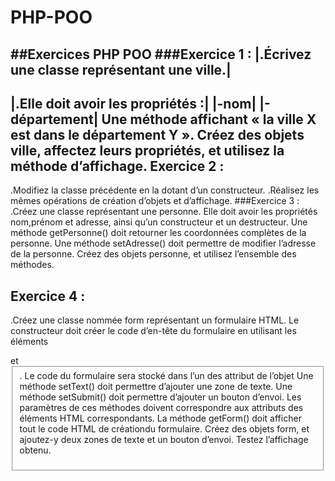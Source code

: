 # PHP-POO
 
##Exercices PHP POO
###Exercice 1 :
|.Écrivez une classe représentant une ville.|
--------------------------------------------
|.Elle doit avoir les propriétés :|
|-nom|
|-département|
Une méthode affichant « la ville X est dans le département Y ».
Créez des objets ville, affectez leurs propriétés, et utilisez la
méthode d’affichage.
Exercice 2 :
-------------
.Modifiez la classe précédente en la dotant d’un constructeur.
.Réalisez les mêmes opérations de création d’objets et d’affichage.
###Exercice 3 :
.Créez une classe représentant une personne. Elle doit avoir les
propriétés nom,prénom et adresse, ainsi qu’un constructeur et un
destructeur.
Une méthode getPersonne() doit retourner les coordonnées complètes
de la personne.
Une méthode setAdresse() doit permettre de modifier l’adresse de
la personne.
Créez
des objets personne, et utilisez l’ensemble des méthodes.


Exercice 4 :
------------
.Créez une classe nommée form représentant un formulaire HTML. Le
constructeur doit créer le code d’en-tête du formulaire en
utilisant les éléments <form> et <fieldset>.
Le code du formulaire sera stocké dans l’un des attribut de
l’objet
Une méthode setText() doit permettre d’ajouter une zone de texte.
Une méthode setSubmit() doit permettre d’ajouter un bouton
d’envoi. Les paramètres de ces méthodes doivent correspondre aux
attributs des éléments HTML correspondants.
La méthode getForm() doit afficher tout le code HTML de créationdu formulaire.
Créez des objets form, et ajoutez-y deux zones de texte et un
bouton d’envoi. Testez l’affichage obtenu.
